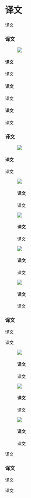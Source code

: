 <div class="article__intro">

[en]: <> (Introduction)
# 译文

[en]: <> (Material Design is a visual language that synthesizes the classic principles of good design with the innovation of technology and science.)
译文

</div><div class="article__body">

[en]: <> (Goals)
### 译文

<figure>

![]({assets_path}/introduction/index/intro-illo-intro.png)

</figure>

<div class="mdui-row-sm-3"><div class="mdui-col">

[en]: <> (Create)
#### 译文

[en]: <> (Create a visual language that synthesizes the classic principles of good design with the innovation and possibility of technology and science.)
译文

</div><div class="mdui-col">

[en]: <> (Unify)
#### 译文

[en]: <> (Develop a single underlying system that unifies the user experience across platforms, devices, and input methods.)
译文

</div><div class="mdui-col">

[en]: <> (Customize)
#### 译文

[en]: <> (Expand Material’s visual language and provide a flexible foundation for innovation and brand expression.)
译文

</div></div>

[en]: <> (Principles)
### 译文

<figure>

![]({assets_path}/introduction/index/intro-illo-metaphor.png)

</figure>

[en]: <> (Material is the metaphor)
#### 译文

[en]: <> (Material Design is inspired by the physical world and its textures, including how they reflect light and cast shadows. Material surfaces reimagine the mediums of paper and ink.)
译文

<div class="mdui-row-sm-2"><div class="mdui-col">

<figure>

![]({assets_path}/introduction/index/intro-illo-bold.png)

<figcaption>

[en]: <> (Bold, graphic, intentional)
#### 译文

[en]: <> (Material Design is guided by print design methods — typography, grids, space, scale, color, and imagery — to create hierarchy, meaning, and focus that immerse viewers in the experience.)
译文

</figcaption></figure>

</div><div class="mdui-col">

<figure>

![]({assets_path}/introduction/index/intro-illo-motion.png)

<figcaption>

[en]: <> (Motion provides meaning)
#### 译文

[en]: <> (Motion focuses attention and maintains continuity, through subtle feedback and coherent transitions. As elements appear on screen, they transform and reorganize the environment, with interactions generating new transformations.)
译文

</figcaption></figure>

</div></div>

<div class="mdui-row-sm-2"><div class="mdui-col">

<figure>

![]({assets_path}/introduction/index/intro-illo-flexible.png)

<figcaption>

[en]: <> (Flexible foundation)
#### 译文

[en]: <> (The Material Design system is designed to enable brand expression. It’s integrated with a custom code base that allows the seamless implementation of components, plug-ins, and design elements.)
译文

</figcaption></figure>

</div><div class="mdui-col">

<figure>

![]({assets_path}/introduction/index/intro-illo-cross-platform.png)

<figcaption>

[en]: <> (Cross-platform)
#### 译文

[en]: <> (Material Design maintains the same UI across platforms, using shared components across Android, iOS, Flutter, and the web.)
译文

</figcaption></figure>

</div></div>

[en]: <> (Getting around)
### 译文

[en]: <> (Our comprehensive guidance helps you make beautiful products, faster. Design and build with new tools for customizing Material and sharing work, find inspiration in the Material studies, and express your product’s unique identity with Material Theming.)
译文

[en]: <> (Find what you need by navigating across these three sections:)
译文

<div class="mdui-row-sm-3"><div class="mdui-col">

<figure>

![]({assets_path}/introduction/index/intro-illo-system.png)

<figcaption>

[en]: <> (Material System)
#### 译文

[en]: <> (Our expanded and enhanced design system is unified with Material tools and components to improve workflow between design and development.)
译文

</figcaption></figure>

</div><div class="mdui-col">

<figure>

![]({assets_path}/introduction/index/intro-illo-foundation.png)

<figcaption>

[en]: <> (Material Foundation)
#### 译文

[en]: <> (Design and strategize how to build your app using Material Design architecture, while learning the principles and theory that underpin Material Design.)
译文

</figcaption></figure>

</div><div class="mdui-col">

<figure>

![]({assets_path}/introduction/index/intro-illo-guidance.png)

<figcaption>

[en]: <> (Material Guidelines)
#### 译文

[en]: <> (Customize and deploy a unique Material theme systematically across your product – from design to code.)
译文

</figcaption></figure>

</div></div>

[en]: <> (You can still view the [previous set of Material Guidelines]\(https://www.mdui.org/archive/guidelines/\).)
译文

[en]: <> (Updates)
### 译文

[en]: <> (Material is designed to evolve over time. Starting in May 2018, we’ll deliver on a monthly release cadence to increase the expressive capabilities of the Material Design system, bringing you even more Material Theming capability.)
译文

[en]: <> (Sign up to [receive release notifications by email]\(https://services.google.com/fb/forms/google-design-updates/\), and view the latest release notes and [release plan on GitHub]\(https://github.com/material-components/material-components/blob/develop/ROADMAP.md/\).)
译文

</div>

